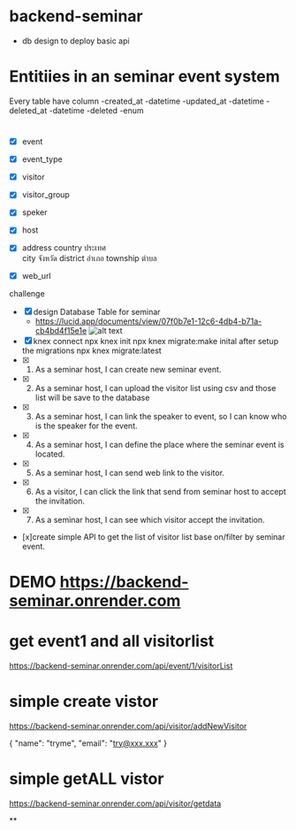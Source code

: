 # backend-seminar
- db design to deploy basic api


# Entitiies in an seminar event system
 Every table have column
    -created_at -datetime
    -updated_at -datetime
    -deleted_at -datetime
    -deleted -enum
#
* [x] event
* [x] event_type
* [x] visitor
* [x] visitor_group
* [x] speker
* [x] host
* [x] address
      country ประเทศ  
      city จังหวัด
      district อำเภอ
      township ตำบล
      
* [x] web_url



challenge
* [x] design Database Table for seminar
     - https://lucid.app/documents/view/07f0b7e1-12c6-4db4-b71a-cb4bd4f15e1e
     ![alt text](https://i.imgur.com/RF0K8ln.jpeg)
* [x] knex connect
        npx knex init
        npx knex migrate:make inital
        after setup the migrations
            npx knex migrate:latest
* [x] 1. As a seminar host, I can create new seminar event.
* [x] 2. As a seminar host, I can upload the visitor list using csv and those list will be save to the database
* [x] 3. As a seminar host, I can link the speaker to event, so I can know who is the speaker for the event.
* [x] 4. As a seminar host, I can define the place where the seminar event  is located.
* [x] 5. As a seminar host, I can send web link to the visitor.
* [x] 6. As a visitor, I can click the link that send from seminar host to accept the invitation.
* [x] 7. As a seminar host, I can see which visitor accept the invitation.

- [x]create simple API to get the list of visitor list base on/filter by seminar event.

# DEMO https://backend-seminar.onrender.com
# get event1 and all visitorlist
https://backend-seminar.onrender.com/api/event/1/visitorList
# simple create vistor 
https://backend-seminar.onrender.com/api/visitor/addNewVisitor

{
    "name": "tryme",
    "email": "try@xxx.xxx"
}
# simple getALL vistor 
https://backend-seminar.onrender.com/api/visitor/getdata


**